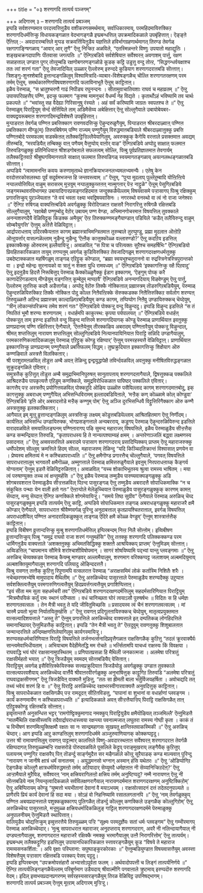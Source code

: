 +++
title = "०३ शरणागदि तात्पर्य पञ्जगम्"

+++
अदिगारम् ३ – शरणागदि तात्पर्य प्रबञ्जम्  
 इप्पडि सर्वशरण्यमाऩ परदत्त्वत्तिऩुडैय वशीकरणसमर्थमाय्, सर्वाधिकारमाय्, परमहिदमायिरुक्किऱ शरणागदिधर्मत्तिऱ्कु विधायकङ्गळाऩ वेदभागङ्गळै इप्प्रबन्धत्तिल् उपक्रमादिकळाले उपबृंहित्ताऩ्। ऎङ्ङ्ऩे ऎऩ्ऩिल् :- अवदारारम्बत्तिले मुऱ्पड सक्रवर्त्तियिऩुडैय यज्ञत्तिले हविर्भागग्रहणार्थमागत् तिरण्ड तेवर्गळ् रक्षगागाङ्ग्षिगळाय् “आवार् आर् तुणै” ऎऩ्ऱु निऱ्किऱ अळविले, “एतस्मिन्नन्तरे विष्णुः उपयातो महाद्युतिः । शङ्खचक्रगदापाणिः पीतवासा जगत्पतिः ॥” ऎऩ्गिऱबडिये सर्वशेषियाऩ सर्वेश्वरऩ् अवगाशम् पार्त्तु, रक्षण सन्नाहत्ताल् उण्डाऩ पुगर् तोऩ्ऱुम्बडि रक्षणोबगरणङ्गळोडे कूडक् कट्टि उडुत्तु वन्दु तोऩ्ऱ, “सिद्धगन्धर्वयक्षाश्च ततः त्वां शरणं गता” ऎऩ्ऱु तेवजादियिल् उळ्ळार् ऎल्लोरुम् इरुन्ददे कुडियाग शरणागदराऩबडि सॊऩ्ऩाऩ्।   
 त्रिशङ्गु-शुनश्शेबादि व्रुत्तान्दङ्गळिलुम् विश्वामित्रादि-व्याबार-विशेषङ्गळैच् चॊल्लि शरणागतरक्षणम् परम तर्मम् ऎऩ्ऱुम्, समर्थकारुणिगविषयशरणागदि फलाविनाभूतै ऎऩ्ऱुम् काट्टिऩाऩ्।   
 इळैय पॆरुमाळ्, “स भ्रातुश्चरणौ गाढं निपीड्य रघुनन्दनः । सीतामुवाचातियशाः राघवं च महाव्रतम् ॥” ऎऩ्ऱु उपायपरिग्रहत्तैप् पण्णि, इदऱ्कु फलमाग “कुरुष्व मामनुचरं वैधर्म्यं नेह विद्यते । कृतार्थोऽहं भविष्यामि तव चार्थः प्रकल्पते ॥” “भवांस्तु सह वैदेह्या गिरिसानुषु रंस्यते । अहं सर्वं करिष्यामि जाग्रतः स्वपतश्च ते ॥” ऎऩ्ऱु पॆरुमाळुम् पिराट्टियुम् सेर्न्द सेर्त्तियिले ताम् अडिमैसॆय्य अबेक्षित्तार् ऎऩ्ऱु सॊल्लुगैयाले उबायोबेयबर-वाक्यद्वयरूबमाऩ शरणागदिमन्द्रविशेषत्तै उपबृंहित्ताऩ्।  
 मुऱ्पाडराऩ तेवर्गळ् पण्णिऩ प्रबत्तिक्काग रावणवदत्तिऱ्कु ऎऴुन्दरुळुगैयुम्, पिऱ्पाडराऩ श्रीबरदाऴ्वाऩ् पण्णिऩ प्रबत्तिक्काग मीण्डु(म्) तिरुवबिषेगम् पण्णि राज्यम् पण्णुगैयुम् विरुद्धमाऩबडियाले श्रीबरदाऴ्वाऩुक्कु प्रबत्ति पण्णिऩबोदे परमफलम् सडक्कॆऩत् तलैक्कट्टिऱ्ऱिल्लैयेयागिलुम्, अवरुक्कुक् कैगेयि वरत्ताले प्रसक्तमाऩ अवद्यम् तीरुम्बडि, “मरवडियैत् तम्बिक्कु वाऩ् पणैयम् वैत्तुप्पोय् वाऩोर् वाऴ” ऎऩ्गिऱबडिये अप्पोदु साक्षात् फलमाऩ तिरुवडिगळुक्कु प्रतिनिधियाऩ श्रीशडगोबऩाले सफलत्वम् सॊल्लि, पिऩ्बु पूर्वप्रतिज्ञातमाऩ तेवगार्यम् तलैक्कट्टिऩवाऱे श्रीबुष्पगविमानत्ताले साक्षात् फलमाऩ तिरुवडिगळ् स्वयमागतङ्गळाय् अयत्नलब्धङ्गळाऩबडि सॊऩ्ऩाऩ्।  
 अप्पडिये “त्वामामनन्ति कवयः करुणामृताब्धे ज्ञानक्रियाभजनलभ्यमलभ्यमन्यैः । एतेषु केन वरदोत्तरकोसलस्थाः पूर्वं सदूर्वमभजन्त हि जन्तवस्त्वाम् ॥” ऎऩ्ऱुम्, “पुऱ्पा मुदलाप् पुल्लॆऱुम्बादि यॊऩ्ऱिऩ्ऱिये नऱ्पालयोत्तियिल् वाऴुम् सरासरम् मुऱ्ऱवुम् नऱ्पालुक्कुय्त्तऩऩ् नाऩ्मुगऩार् पॆऱ्ऱ नाट्टुळे” ऎऩ्ऱुम् पेसुगिऱबडिये जङ्गमस्थावरविभागमऱ उबायादिगारप्रसङ्गरहिदमाऩ जन्दुक्कळैयॆल्लाम् विषयवासमे पऱ्ऱासागप् पिऩ्बु रक्षिक्कुम् प्रगारत्तिऱ्कुप् पुऱञ्जॆयलाऩ “ते वयं भवता रक्ष्या भवद्विषयवासिनः । नगरस्थो वनस्थो वा त्वं नो राजा जनेश्वरः ॥” ऎऩ्गिऱ रुषिगळ् वाक्यत्तिऩ्बडिये अवर्गळुक्कु विरोदिगळाऩ राक्षसरै निरागरित्तु रुषिगळै रक्षित्तबडि सॊल्लुगैयालुम्, ‘रक्षाबेक्षै पण्णुम्बोदु वेऱोर् उबायम् पण्ण वेण्डा, अभिमानगोचरमाऩ विषयत्तिल् तुवक्काले अनन्यशरणदैयै वॆळियिट्टुक् किडक्क अमैयुम्’ ऎऩ्ऱ तिरुक्कण्णमङ्गैयाण्डाऩ् पडियिले ‘कडैत् तलैयिरुन्दु वाऴुम् सोम्बरैयुगत्ति’ ऎऩ्ऩुम् अर्त्तत्तै वॆळियिट्टाऩ्।  
 आर्द्रापराधऩाय् उदिरक्कैयऩाऩ कागम् ब्रह्मास्त्राभिमन्त्रितमाऩ तुरुम्बाले तुरप्पुण्डु, प्रह्मा मुदलाऩ ऒऩ्ऱेऱि ऒऩ्ऱुयर्त्तार् वासल्गळॆल्लाम् नुऴैन्दु नुऴैन्दु ‘ऎऩ्ऩैक् कात्तुक्कॊळ्ळ वल्लारुण्डो?’ ऎऩ्ऱु कदऱिय इडत्तिल् इक्काक्कैक्कु ऒरुवरुम् इल्लैयायिऱ्ऱु। अव्वळविल् “स पित्रा च परित्यक्तः सुरैश्च समहर्षिभिः” ऎऩ्गिऱबडियो प्रियहितकारिकळाऩ तायुम् तगप्पऩुम् अवर्गळ् कुडियिरुक्किऱ तेवजादिगळुम् शरणागदरक्षणधर्मत्तुक्कु उबदेष्टाक्कळाऩ महर्षिगळुम् ताङ्गळ् एऱिट्टुक् कॊण्डाल्, “ब्रह्मा स्वयभूश्चतुराननो वा रुद्रस्त्रिनेत्रस्त्रिपुरान्तको वा । इन्द्रो महेन्द्रः सुरनायको वा त्रातुं न शक्ता युधि रामवध्यम् ॥” ऎऩ्गिऱबडिये ‘इक्कागत्तिऱ्कु रक्षै पिऱवादु’ ऎऩ्ऱु इदऩुडैय हिदत्तै निरूबित्तुप् पॆरुमाळ् कैक्कॊळ्ळुगैक्कु ईडाग इक्कागम्, ‘ऎङ्गुम् पोय्क् करै काणादॆऱिगडल्वाय् मीण्डेयुम् वङ्गत्तिऩ् कूम्बेऱुम् माप्पऱवै’ ऎऩ्गिऱबडिये अनन्यगदियाय् विऴवेण्डुम् ऎऩ्ऱु पार्त्तु, ऎल्लोरुम् तुरत्तिक् कदवै अडैत्तार्गळ्। अप्पोदु वेऱॊरु तिक्कै नोक्किऩाल् प्रह्मास्त्रम् तॊडरुगिऱबडियैयुम्, पॆरुमाळ् ऎऴुन्दरुळियिरुक्किऱ तिक्कै नोक्किऩ पोदु कॊल्ल निऩैवऩ्ऱिक्के सॆरुक्कडक्क निऩैत्तिरुक्किऱ सर्वलोग शरण्यऩ् तिरुवुळ्ळत्तै अऱिन्द प्रह्मास्त्रम् काल्दाऴ्गिऱबडियैयुम् कण्ड कागम्, तप्पिप्पोग निऩैवु उण्डायिरुक्कच् चॆय्देयुम्, “त्रीन् लोकान्संपरिक्रम्य तमेव शरणं गतः” ऎऩ्गिऱबडिये पोक्कऱ्ऱु वन्दु विऴुन्ददु। इप्पडि विऴुन्द इडत्तिले “स तं निपतितं भूमौ शरण्यः शरणागतम् । वधार्हमपि काकुत्स्थ: कृपया पर्यपालयत् ॥” ऎऩ्गिऱबडिये वधार्हऩ् पोक्कऱ्ऱुत् ताम् इरुन्द इडत्तिले वन्दु विऴुन्द मात्तिरमे शरणागदियागक् कॊण्डु पॆरुमाळ् प्राणार्थियाऩ इवऩुक्कु प्राणप्रदानम् पण्णि रक्षिरित्तार् ऎऩ्गैयाले, ‘ऎत्तऩैयेऩुम् तीरक्कऴिय अबरादम् पण्णिऩारैयुम् पोक्कऱ्ऱु विऴुन्दाल्, श्रीमत् शप्तत्तिलुम् नारायण शप्तत्तिलुम् सॊल्लुगिऱबडिये नित्यानपायिनियाऩ पिराट्टि सन्निदि उण्डागैयालुम्, परमकारुणिकत्वादिकळालुम् पॆरुमाळ् एऱिट्टुक् कॊण्डु रक्षिप्पार्’ ऎऩ्ऩुम् परमरहस्यत्तै वॆळियिट्टाऩ्। प्राणार्थियाऩ इक्कागत्तिऱ्कु प्राणप्रदानम् पण्णुगैयाले प्रबत्तिफलम् सिद्धम्। तुष्प्रक्रुदियाऩ इक्कागत्तिऱ्कु शिक्षैयाग ऒरु कण्णऴिवाले अस्त्रत्तै विलक्किऩार्।  
 श्री परशुरामऩळविल् तॊडुत्त अम्बै अवऩ् तॆळिन्दु द्वन्द्वयुद्धापेक्षै तविर्न्दवळविल् अवऩुक्कु मनीषितविरुद्धङ्गळाऩ सुक्रुदङ्गळिले एविऩार्।  
 समुत्रत्तैक् कुऱित्तुत् तॊडुत्त अम्बै समुद्राभिमानिपुरुषऩ् सानुतापऩाय् शरणागदऩागैयाले, द्विषत्तुक्कळ् पक्कलिले आश्रिदरुडैय पापकृत्यत्तै एऱिडुम् कणक्किले, समुद्रविरोधिकळाऩ पापिष्ठर् पक्कलिले एविऩार्।  
 कागत्तैप् पऱ्ऱ अस्त्रत्तैप् प्रयोगित्तवळविल् पोक्कऱुदि ऒऴिय उळ्ळॊरु पसैयिल्लाद कागम् शरणागदमाऩबोदु, इक् कागत्तुक्कु अबराधम् पण्णुगैयिल् अभिसन्धिविरामम् इल्लादबडियिऩाले, ‘मऱ्ऱैक् कण् कॊळ्ळामे कोल् कॊण्डुवा’ ऎऩ्गिऱबडिये ‘इऩि ओर् अबरादत्तोडे मऱ्ऱैक् कण्णुम् पोम्’ ऎऩ्ऱु अञ्जि दुरभिसन्धियै विट्टुत्तिरिगैक्काग ऒरु कण्णै अस्त्रत्तुक्कु इलक्काक्किऩार्।  
 आगैयाल् इम् मूऩ्ऱु व्रुत्तान्दङ्गळिलुम् अस्त्रत्तिऱ्कु लक्ष्यम् कॊडुत्तबडियॆल्लाम् आश्रितहितमाग ऎऩ्ऱु निर्णीदम्।  
 कार्यत्तिल् अभिसन्धि उण्डायिरुक्क, भोगप्रसङ्गत्ताले अन्यबरराय्, कडुगप् पॆरुमाळ् ऎऴुन्दरुळियिरुन्द इडत्तिले वारादवळविले समयातिलङ्घनम् पण्णिऩारागप् पऴि सुमन्द महाराजर् विषयत्तिले, इळैय पॆरुमाळुडैय सीऱ्ऱत्तैक् कण्ड सन्मन्द्रियाऩ तिरुवडि, “कृतापराधस्य हि ते नान्यत्पश्याम्यहं क्षमम् । अन्तरेणाञ्जलिं बद्ध्वा लक्ष्मणस्य प्रसादनात् ॥” ऎऩ्ऱु अव्ववसरत्तिले अबरादमे पऱ्ऱासाग शरणागदराय् प्रसादिप्पिक्कप् प्राप्तम् ऎऩ्ऱु महाराजरुक्कु धर्मोपदेशम् सॊल्लुम् क्रमत्तिले हिदम् सॊल्ल, महाराजरुम् तॆळिन्दु “यदि किञ्चिदतिक्रान्तं विश्वासात् प्रणयेन वा । प्रेष्यस्य क्षमितव्यं मे न कश्चिन्नापराध्यति ॥” ऎऩ्ऱु क्षमैगॊण्ड प्रगारत्तैच् चॊल्लुगैयाले, ‘पगवत् विषयत्तिले सापराधराऩालुम् भागवतरै क्षमैगॊळ्ळ, अम्मुगत्ताले पॆरुमाळ् क्षमित्तरुळुगैयाले इवऩुम् निरपराधऩाय्क् कैङ्गर्य योग्यऩाम्’ ऎऩ्ऩुम् इडत्तै वॆळियिट्टरुळिऩाऩ्। अव्वळविल् “यच्च शोकाभिभूतस्य श्रुत्वा रामस्य भाषितम् । मया त्वं परुषाण्युक्तः तच्च त्वं क्षन्तुमर्हसि ॥” ऎऩ्ऱु इळैय पॆरुमाळ् तम्मुडैय पारुष्यवाक्यङ्गळुक्कु अडि शोगबरवशराऩ पॆरुमाळुडैय सीऱ्ऱत्तळविल् पिऱन्द पासुरङ्गळ् ऎऩ्ऱु तम्मुडैय अबरादत्तै सोपाधिकमाक्कि “न च संकुचितः पन्थाः येन वाली हतो गतः” ऎऩ्ऱाऱ्पोले मेलॆऴुच्चियाऩ पॆरुमाळुडैय पासुरङ्गळुक्कुक् कारणम् कामऩ् सॆय्दाऩ्, मन्यु सॆय्दाऩ् ऎऩ्गिऱ कणक्किले शोगमेयायिऱ्ऱु। “समये तिष्ठ सुग्रीव” ऎऩ्गैयाले पॆरुमाळ् अरुळिच् चॆय्द पासुरङ्गळुक्कुम् इप्पडि तात्पर्यम् ऎऩ्ऱु काट्टि, अप्पडिये सोपाधिकमाऩ तङ्गळ् अबराधङ्गळुक्कु महाराजरै क्षमै कॊण्डार् ऎऩ्गैयाले, सापराधराऩ श्रीवैष्णवर्गळ् पुरिन्दु अनुदाबत्ताल् कृतप्रायश्चितराऩाल्, इवर्गळ् विषयत्तिल् अपराधदशैयिल् पण्णिऩ अनादरादिकळुक्कुत् ताङ्गळ् ऎदिरे क्षमै कॊळ्ळ वेण्डुम्’ ऎऩ्ऩुम् शास्त्रार्त्तत्तैक् काट्टिऩाऩ्।  
 इप्पडि विबीषण व्रुत्तान्दत्तिऱ्कु मुऩ्बु शरणागतिधर्मत्तिल् इप्पिरबन्दम् निऩ्ऱ निलै सॊऩ्ऩोम्। इव्विबीषण व्रुत्तान्दत्तिऱ्कुप् पिऩ्बु “समुद्रं राघवो राजा शरणं गन्तुमर्हसि” ऎऩ्ऱु तऩक्कु शरणागदि पलिक्कक्कण्ड परम धार्मिगऩुडैय वाक्यत्ताले ‘अशक्तऩुक्कु अभिमतसिद्धिक्कु शक्तऩै आश्रयिक्कप् प्राप्तम्’ ऎऩ्ऩुमिडम् सॊऩ्ऩाऩ्। अव्विडत्तिल् “चापमानय सौमित्रे शरांश्चाशीविषोपमान् । सागरं शोषयिष्यामि पद्भ्यां यान्तु प्लवङ्गमाः ॥” ऎऩ्ऱु अरुळिच् चॆय्यक्कडव पॆरुमाळ् कैयम्बु माण्डवर् अल्लामैयालुम्, शरणमाग वरिक्कप्पट्ट जलाशयम् अल्बमदियुमाय् अल्बशक्तियुमागैयालुम् शरणागदि पलियादु ऒऴिन्ददत्तऩै।  
 पिऩ्बु रावणऩ् तऩ्ऩैक् कुऱित्तु रिपूणामपि वत्सलराऩ पॆरुमाळ् “अराक्षसमिमं लोकं कर्तास्मि निशितैः शरैः । नचेच्छरणमभ्येषि मामुपादाय मैथिलीम् ॥” ऎऩ्ऱु अरुळिच्चॆय्द पासुरत्ताले पॆरुमाळुडैय शरण्यदैक्कु उऱुप्पाऩ सर्वशक्तित्वत्तैयुम् परमगारुणिगत्वत्तैयुम् हिदप्रवर्त्तगत्वत्तैयुम् प्रगाशिप्पित्ताऩ्।   
 “इयं सीता मम सुता सहधर्मचरी तव” ऎऩ्गिऱबडिये शरणागदरक्षणदर्मत्तिलुम् सहदर्मसारिणियाऩ पिराट्टियुम् “मित्रमौपयिकं कर्तुं रामः स्थानं परीप्सता । वधं चानिच्छता घोरं त्वयाऽसौ पुरुषर्षभः ॥ विदितः स हि धर्मज्ञः शरणागतवत्सलः । तेन मैत्री भवतु ते यदि जीवितुमिच्छसि ॥ प्रसादयस्व त्वं चैनं शरणागतवत्सलम् । मां चास्मै प्रयतो भूत्वा निर्यातयितुमर्हसि ॥” ऎऩ्ऱु रावणऩ् प्रदिगूलऩायिरुक्कच् चॆय्देयुम्, मातृत्वप्रयुक्तमाऩ वात्सल्यादिशयत्ताले “अस्तु ते” ऎऩ्ऩुम् प्रगारत्तिले अरुळिच्चॆय्द वाक्यत्ताले इत् दम्पतिकळ् लोगहिदत्तिले समानाभिप्रायर् ऎऩ्ऩुमिडत्तैक् काट्टिऩाऩ्। इप्पडि “तेन मैत्री भवतु ते” ऎऩ्ऱदुवुम् रावणऩुक्कु शिशुबालऩाऩ जन्मान्दरत्तिले अन्दिमक्षणत्तिलेयागिलुम् कार्यगरमायिऱ्ऱु।  
 शरण्यसहधर्मचारिणियाऩ पिराट्टि विषयत्तिले तर्जनभर्त्सनादिप्रवृत्तैगळाऩ राक्षसिगळैक् कुऱित्तु “तदलं क्रूरवाक्यैर्वः सान्त्वमेवाभिधीयताम् । अभियाचाम वैदेहीमेतद्धि मम रोचते ॥ भर्त्सितामपि याचध्वं राक्षस्यः किं विवक्षया । राघवाद्धि भयं घोरं राक्षसानामुपस्थितम् ॥ प्रणिपातप्रसन्ना हि मैथिली जनकात्मजा । अलमेषा परित्रातुं राक्षसीर्महतो भयात् ॥” ऎऩ्ऱु त्रिजडैयुम् स्वमदम् सॊऩ्ऩबडियैप् पेसिऩाऩ्।  
 पिराट्टियुम् अवर्गळ् इसैविऩ्ऱिक्केयिरुक्क सत्त्वप्रक्रुदियाऩ त्रिजडैयोडु अवर्गळुक्कु उण्डाऩ तुवक्काले वात्सल्यपरवशैयाय् अरुळिच्चॆय्द वार्त्तैयै श्रीवाऩरवीरर्गळुक्कु अनुभाषित्तुक् काट्टुगिऱ तिरुवडि “अलमेषा परित्रातुं राघवाद्राक्षसीगणम्” ऎऩ्ऱु त्रिजडैयिऩ् वाक्यत्तै मुडित्तु, “ततः सा ह्रीमती बाला भर्तुर्विजयहर्षिता । अवोचद्यदि तत् तथ्यं भवेयं शरणं हि वः ॥” ऎऩ्ऱु पिराट्टि अरुळिच्चॆय्द रक्षाभरस्वीगारवाक्यत्तै अनुवदित्तुक् काट्टिऩाऩ्।  
 पिऩ्बु सापराधैकळाऩ राक्षसिगळैप् पऱ्ऱ रामदूदऩ् सीऱिऩविडत्तु, “पापानां वा शुभानां वा वधार्हाणां प्लवङ्गम । कार्यं करुणमार्येण न कश्चिन्नापराध्यति ॥” इत्यादिकळाले अवऩ् सीऱ्ऱत्तैयाऱ्ऱिप् पिराट्टि राक्षसिगळैत् ताऩ् एऱिट्टुक्कॊण्डु रक्षित्तबडि सॊऩ्ऩाऩ्।  
 इव्वृत्तान्तत्तै अनुसन्धित्त भट्टर् ‘रामगोष्ट्टिक्कुमागाद नमक्कुप् पिराट्टियुडैय क्षमैयॊऴियत् तञ्जमिल्लै’ ऎऩ्ऩुमिडत्तै “मातर्मैथिलि राक्षसीस्त्वयि तदैवार्द्रापराधास्त्वया रक्षन्त्या पवनात्मजात् लघुतरा रामस्य गोष्ठी कृता । काकं तं च विभीषणं शरणमित्युक्तिक्षमौ रक्षतः सा नः सान्द्रमहागसः सुखयतु क्षान्तिस्तवाकस्मिकी ॥” ऎऩ्ऱु अरुळिच् चॆय्दार्। आग इप्पडि आऱु काण्डत्तिलुम् शरणागदिधर्ममे अञ्जुरुवाणियागक् कोक्कप्पट्टदु।  
 उत्तर श्री रामायणत्तिलुम् रावणऩ् पाट्टऩ्मार् कालत्तिले विष्णु-अवदारस्थऩाऩ सर्वेश्वरऩ् शरणागदराऩ तेवर्गळै रक्षिप्पदागत् तिरुवुळ्ळम्बऱ्ऱि राक्षसरोडे पॊरुदवळविले पूसलिले कॆट्टुप् पराङ्मुखराय् लङ्गैयैक् कुऱित्तुप् पलायनम् पण्णुगिऱ राक्षसरैप् पिऩ् तॊडर्न्दु सार्ङ्गमुदैत्त सर मऴैगळाले कॊऩ्ऱु सूरैयाडक् कण्ड माल्यवाऩ् पुरिन्दु “नारायण न जानीषे क्षात्रं धर्मं सनातनम् । अयुद्धमनसो भग्नान् अस्मान् हंसि यथेतरः ॥” ऎऩ्ऱु ‘ओडिप्पोगिऱ ऎङ्गळैक् कॊल्लुगै क्षात्रधर्मविरुद्धमऩ्ऱो तर्मम् अऱियादार् सॆय्युमदै धर्मज्ञऩाऩ नी सॆय्यानिऱ्किऱदॆऩ्?’ ऎऩ्ऱु आऱ्ऱामैयाले मुऱैयिड, सर्वेश्वरऩ् ‘नाम् क्षत्त्रियरागिलऩ्ऱो क्षत्त्रिय तर्मम् अनुष्टिप्पदु? नम्मै नारायणऩ् ऎऩ्ऱु नी सॊऩ्ऩबडिये नाम् नियन्तृत्वादिकळाले सर्वविलक्षणरागैयाल् नारायणदर्ममाऩ शराणगदरक्षणम् अनुष्टिक्किऱोम्’ ऎऩ्ऱु अबिप्पिरायम् कॊण्डु “युष्मत्तो भयभीतानां देवानां वै मयाऽभयम् । राक्षसोत्सादनं दत्तं तदेतदनुपाल्यते ॥ प्राणैरपि प्रियं कार्यं देवानां हि सदा मया । सोऽहं वो निहनिष्यामि रसातलगतानपि ॥” ऎऩ्ऱु ‘नाम् तेवर्गळुक्कुप् पण्णिऩ अबयप्रदानत्ताले पशुक्कळुक्कागप् पुलिगळैत् तॊडर्न्दु कॊल्लुम् कणक्किले उङ्गळैक् कॊल्लुगिऱोम्’ ऎऩ्ऱु अरुळिच्चॆय्द पासुरत्ताले, मऱ्ऱुमुळ्ळ क्षत्त्रियधर्मादिकळिलुङ् गाट्टिल् शरणागदरक्षणदर्ममे पॆरुमाळुक्कु अनुपालनीयम् ऎऩ्ऩुमिडत्तै स्थापित्ताऩ्।  
 वालियुडैय चोद्यत्तिऱ्कुम् इव्वुत्तरत्तैये तिरुवुळ्ळम् पऱ्ऱि “सूक्ष्मः परमदुर्ज्ञेयः सतां धर्मः प्लवङ्गम” ऎऩ्ऱु गम्भीरमागप् पॆरुमाळ् अरुळिच्चॆय्दार्। ‘मुऩ्बु सापराधराऩ महाराजर् अनुदप्तराय् शरणागदराग, अवरै नी नलिन्दायागैयाल् नी दण्ड्यऩागैयालुम्, शरणागदराऩ महाराजरै रक्षिक्कै नमक्कु भरमागैयालुम् उऩ्ऩै निरागरित्तोम्’ ऎऩ्ऱु तात्पर्यम्।   
 इप्प्रबन्धम् तलैक्कट्टुगिऱ इडत्तिलुम् उपायानधिकारिकळाऩ स्त्तावरङ्गळैयुम् कूड “विषये ते महाराज रामव्यसनकर्शिता: । अपि वृक्षाः परिम्लाना: सपुष्पाङ्कुरकोरकाः ॥” ऎऩ्ऩुम्बडियुण्डाऩ विषयवासत्तैयुम् अवस्त्ता विशेषत्तैयुम् पऱ्ऱासाग रक्षित्तबडि परक्कप् पेसप् पट्टदु।  
 इप्पडि इप्पिरबन्दम् “उपक्रमोपसंहारौ अभ्यासोऽपूर्वता फलम् । अर्थवादोपपत्ती च लिङ्गं तात्पर्यनिर्णये ॥” ऎऩ्गिऱ तात्पर्यलिङ्गङ्गळैयॆल्लाम् परिबूर्णमाग उडैयदाय् श्रीवाल्मीगि पगवाऩाले त्रुष्टमाय् इरुप्पदॊरु शरणागदि वेदम्। इदिल् इव्वभयप्रदानप्रगरणम् सर्वरहस्यसारङ्गळैयुम् तिरळ वॆळियिट्ट उपनिषद्भागम्।  
 शरणागदि तात्पर्य प्रबञ्जम् ऎऩ्ऩुम् मूऩ्ऱाम् अदिगारम् मुऱ्ऱिऱ्ऱु।

